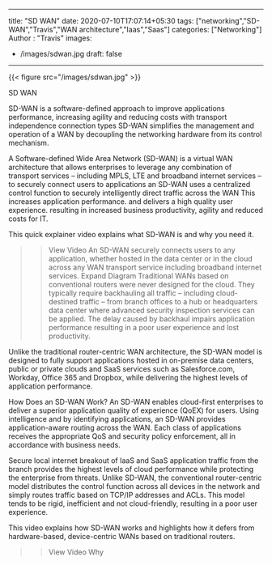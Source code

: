 
---
title: "SD WAN"
date: 2020-07-10T17:07:14+05:30
tags: ["networking","SD-WAN","Travis","WAN architecture","Iaas","Saas"]
categories: ["Networking"]
Author : "Travis"
images:
  - /images/sdwan.jpg
draft: false
---

{{< figure src="/images/sdwan.jpg" >}}

SD WAN

SD-WAN is a software-defined approach to improve applications performance, increasing agility and reducing costs with transport independence connection types
SD-WAN simplifies the management and operation of a WAN by decoupling the networking hardware from its control mechanism.

A Software-defined Wide Area Network (SD-WAN) is a virtual WAN architecture that allows enterprises to leverage any combination of transport services – including MPLS, LTE and broadband internet services – to securely connect users to applications an SD-WAN uses a centralized control function to securely intelligently direct traffic across the WAN This increases application performance. and delivers a high quality user experience. resulting in increased business productivity, agility and reduced costs for IT.

This quick explainer video explains what SD-WAN is and why you need it.
>> View Video
An SD-WAN securely connects users to any application, whether hosted in the data center or in the cloud across any WAN transport service including broadband internet services.
>> Expand Diagram
Traditional WANs based on conventional routers were never designed for the cloud. They typically require backhauling all traffic – including cloud- destined traffic – from branch offices to a hub or headquarters data center where advanced security inspection services can be applied. The delay caused by backhaul impairs application performance resulting in a poor user experience and lost productivity.

Unlike the traditional router-centric WAN architecture, the SD-WAN model is designed to fully support applications hosted in on-premise data centers, public or private clouds and SaaS services such as Salesforce.com, Workday, Office 365 and Dropbox, while delivering the highest levels of application performance.

How Does an SD-WAN Work?
An SD-WAN enables cloud-first enterprises to deliver a superior application quality of experience (QoEX) for users. Using intelligence and by identifying applications, an SD-WAN provides application-aware routing across the WAN. Each class of applications receives the appropriate QoS and security policy enforcement, all in accordance with business needs.

Secure local internet breakout of IaaS and SaaS application traffic from the branch provides the highest levels of cloud performance while protecting the enterprise from threats. Unlike SD-WAN, the conventional router-centric model distributes the control function across all devices in the network and simply routes traffic based on TCP/IP addresses and ACLs. This model tends to be rigid, inefficient and not cloud-friendly, resulting in a poor user experience.

This video explains how SD-WAN works and highlights how it defers from hardware-based, device-centric WANs based on traditional routers.
>> View Video
Why  